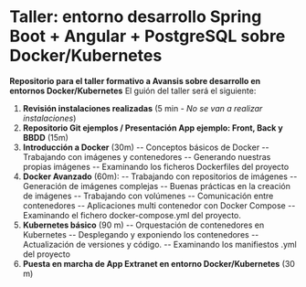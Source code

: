 ﻿# Taller: entorno desarrollo Spring Boot + Angular + PostgreSQL sobre Docker/Kubernetes
**Repositorio para el taller formativo a Avansis sobre desarrollo en entornos Docker/Kubernetes**
El guión del taller será el siguiente:
1.  **Revisión instalaciones realizadas** (5 min - _No se van a realizar instalaciones_)
2.  **Repositorio Git ejemplos / Presentación App ejemplo: Front, Back y BBDD** (15m)
3.  **Introducción a Docker** (30m)
--   Conceptos básicos de Docker
--   Trabajando con imágenes y contenedores
--   Generando nuestras propias imágenes
--   Examinando los ficheros Dockerfiles del proyecto
4.  **Docker Avanzado** (60m):
--   Trabajando con repositorios de imágenes
--  Generación de imágenes complejas
--  Buenas prácticas en la creación de imágenes
--  Trabajando con volúmenes
--  Comunicación entre contenedores
--  Aplicaciones multi contenedor con Docker Compose
--  Examinando el fichero docker-compose.yml del proyecto.
5.  **Kubernetes básico** (90 m)
--  Orquestación de contenedores en Kubernetes
--  Desplegando y exponiendo los contenedores
--  Actualización de versiones y código.
--  Examinando los manifiestos .yml del proyecto
6.  **Puesta en marcha de App Extranet en entorno Docker/Kubernetes**  (30 m)
